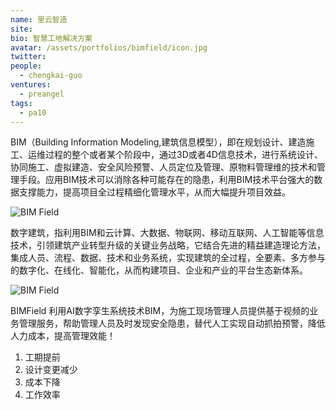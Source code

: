 ```yaml
---
name: 里云智造
site: 
bio: 智慧工地解决方案
avatar: /assets/portfolios/bimfield/icon.jpg
twitter: 
people:
  - chengkai-guo
ventures:
  - preangel
tags:
  - pa10
---
```


BIM（Building Information Modeling,建筑信息模型），即在规划设计、建造施工、运维过程的整个或者某个阶段中，通过3D或者4D信息技术，进行系统设计、协同施工、虚拟建造、安全风险预警、人员定位及管理、原物料管理维的技术和管理手段。应用BIM技术可以消除各种可能存在的隐患，利用BIM技术平台强大的数据支撑能力，提高项目全过程精细化管理水平，从而大幅提升项目效益。

![BIM Field](/assets/portfolios/bimfield/bim-demo.jpg)

数字建筑，指利用BIM和云计算、大数据、物联网、移动互联网、人工智能等信息技术，引领建筑产业转型升级的关键业务战略，它结合先进的精益建造理论方法，集成人员、流程、数据、技术和业务系统，实现建筑的全过程，全要素、多方参与的数字化、在线化、智能化，从而构建项目、企业和产业的平台生态新体系。

![BIM Field](/assets/portfolios/bimfield/bim-management.jpg)

BIMField 利用AI数字孪生系统技术BIM，为施工现场管理人员提供基于视频的业务管理服务，帮助管理人员及时发现安全隐患，替代人工实现自动抓拍预警，降低人力成本，提高管理效能！

1. 工期提前
1. 设计变更减少
1. 成本下降
1. 工作效率
